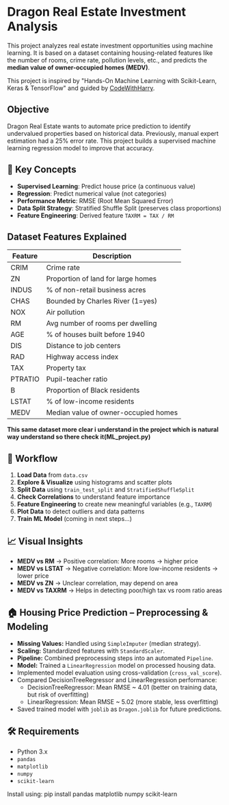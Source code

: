 # Dragon Real Estate Investment Analysis

This project analyzes real estate investment opportunities using machine learning. It is based on a dataset containing housing-related features like the number of rooms, crime rate, pollution levels, etc., and predicts the **median value of owner-occupied homes (MEDV)**.

This project is inspired by "Hands-On Machine Learning with Scikit-Learn, Keras & TensorFlow" and guided by [CodeWithHarry](https://www.youtube.com/c/CodeWithHarry).

## Objective
Dragon Real Estate wants to automate price prediction to identify undervalued properties based on historical data. Previously, manual expert estimation had a 25% error rate. This project builds a supervised machine learning regression model to improve that accuracy.

## 🧠 Key Concepts
- **Supervised Learning**: Predict house price (a continuous value)
- **Regression**: Predict numerical value (not categories)
- **Performance Metric**: RMSE (Root Mean Squared Error)
- **Data Split Strategy**: Stratified Shuffle Split (preserves class proportions)
- **Feature Engineering**: Derived feature `TAXRM = TAX / RM`

## Dataset Features Explained

| Feature   | Description |
|-----------|-------------|
| CRIM      | Crime rate |
| ZN        | Proportion of land for large homes |
| INDUS     | % of non-retail business acres |
| CHAS      | Bounded by Charles River (1=yes) |
| NOX       | Air pollution |
| RM        | Avg number of rooms per dwelling |
| AGE       | % of houses built before 1940 |
| DIS       | Distance to job centers |
| RAD       | Highway access index |
| TAX       | Property tax |
| PTRATIO   | Pupil-teacher ratio |
| B         | Proportion of Black residents |
| LSTAT     | % of low-income residents |
| MEDV      | Median value of owner-occupied homes |


**This same dataset more clear i understand in the project which is natural way understand so there check it(ML_project.py)**

## 🧪 Workflow
1. **Load Data** from `data.csv`
2. **Explore & Visualize** using histograms and scatter plots
3. **Split Data** using `train_test_split` and `StratifiedShuffleSplit`
4. **Check Correlations** to understand feature importance
5. **Feature Engineering** to create new meaningful variables (e.g., `TAXRM`)
6. **Plot Data** to detect outliers and data patterns
7. **Train ML Model** (coming in next steps...)

## 📈 Visual Insights
- **MEDV vs RM** → Positive correlation: More rooms → higher price
- **MEDV vs LSTAT** → Negative correlation: More low-income residents → lower price
- **MEDV vs ZN** → Unclear correlation, may depend on area
- **MEDV vs TAXRM** → Helps in detecting poor/high tax vs room ratio areas

## 🏠 Housing Price Prediction – Preprocessing & Modeling
- **Missing Values:** Handled using `SimpleImputer` (median strategy).  
- **Scaling:** Standardized features with `StandardScaler`.  
- **Pipeline:** Combined preprocessing steps into an automated `Pipeline`.  
- **Model:** Trained a `LinearRegression` model on processed housing data.  
- Implemented model evaluation using cross-validation (`cross_val_score`).
- Compared DecisionTreeRegressor and LinearRegression performance:
  - DecisionTreeRegressor: Mean RMSE ~ 4.01 (better on training data, but risk of overfitting)
  - LinearRegression: Mean RMSE ~ 5.02 (more stable, less overfitting)
- Saved trained model with `joblib` as `Dragon.joblib` for future predictions.

## 🛠️ Requirements
- Python 3.x
- `pandas`
- `matplotlib`
- `numpy`
- `scikit-learn`

Install using:
pip install pandas matplotlib numpy scikit-learn
